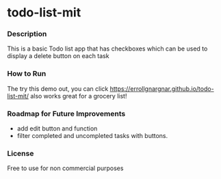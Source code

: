 # todo-list-mit

### Description
This is a basic Todo list app that has checkboxes which can be used to display a delete button on each task

### How to Run
The try this demo out, you can click https://errollgnargnar.github.io/todo-list-mit/  also works great for a grocery list!

### Roadmap for Future Improvements
- add edit button and function
- filter completed and uncompleted tasks with buttons. 

### License
Free to use for non commercial purposes 
